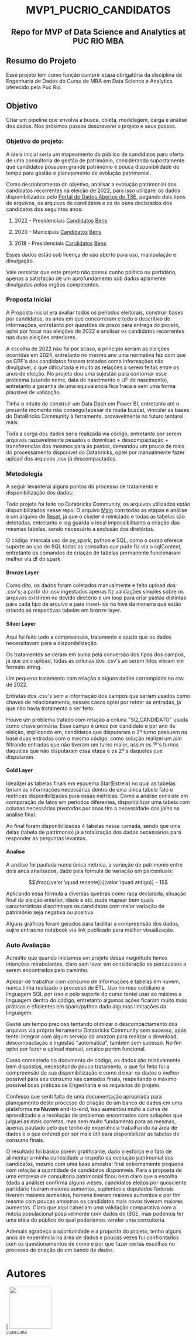 <h1 align="center"> MVP1_PUCRIO_CANDIDATOS </h1> 
<h2 align="center">Repo for MVP of Data Science and Analytics at PUC RIO MBA</h2> 


## Resumo do Projeto
Esse projeto tem como função cumprir etapa obrigatória da disciplina de Engenharia de Dados do Curso de MBA em Data Science e Analytics oferecido pela Puc Rio.

## Objetivo
Criar um pipeline que envolva a busca, coleta, modelagem, carga e análise dos dados.
Nos próximos passos descreverei o projeto e seus passos.

### Objetivo do projeto:
A ideia inicial seria um mapeamento do público de candidatos para oferta de uma consultoria de gestão de patrimônio, considerando supostamente que candidatos possuem grande patrimônio e pouca disponibilidade de tempo para gestão e planejamento de evolução patrimonial.

Como desdobramento do objetivo, analisar a evolução patrimonial dos candidatos recorrentes na eleição de 2022, para isso utilizarei os dados disponibilizados pelo [Portal de Dados Abertos do TSE](https://dadosabertos.tse.jus.br/), pegando dois tipos de arquivos, os arquivos de candidatos e os de bens declarados dos candidatos dos seguintes anos:
1. 2022 - Presidenciais [Candidatos](https://dadosabertos.tse.jus.br/dataset/candidatos-2022/resource/435145fd-bc9d-446a-ac9d-273f585a0bb9) [Bens](https://dadosabertos.tse.jus.br/dataset/candidatos-2022/resource/fac824ef-8519-4c75-b634-378e6fcc717f)

2. 2020 - Municipais [Candidatos](https://dadosabertos.tse.jus.br/dataset/candidatos-2020-subtemas/resource/8187b1aa-5026-4908-a15a-0bf777ee6701) [Bens](https://dadosabertos.tse.jus.br/dataset/candidatos-2020-subtemas/resource/4b5e016e-feed-4ff6-bf86-78217927709a)

3. 2018 - Presidenciais [Candidatos](https://dadosabertos.tse.jus.br/dataset/candidatos-2018/resource/d9cb832e-fa52-4b62-8ee3-8d68d5620116) [Bens](https://dadosabertos.tse.jus.br/dataset/candidatos-2018/resource/84475557-764f-4457-9277-92b58fbb5f80)

Esses dados estão sob licença de uso aberto para uso, manipulação e divulgação.

Vale ressaltar que este projeto não possui cunho político ou partidário, apenas a satisfação de um aprofundamento sob dados aplamente divulgados pelos orgãos competentes.



### Proposta Inicial
A Proposta inicial era avaliar todos os períodos eleitorais, construir bases por candidatos, os anos em que concorreram e todo o descritivo de informações, entretanto por questões de prazo para entrega do projeto, optei por focar nas eleições de 2022 e analisar os candidatos recorrentes nas duas eleições anteriores.<br>

A escolha de 2022 não foi por acaso, a princípio seriam as eleições ocorridas em 2024, entretanto no mesmo ano uma normativa fez com que os CPF's dos candidatos fossem tratados como informações não divulgável, o que dificultaria e muito as relações a serem feitas entre os anos de eleição. No projeto dou uma sujestão para contornar esse problema (usando nome, data de nascimento e UF de nascimento), entretanto a garantia de uma equivalencia fica fraca e sem uma forma plausível de validação.<br>

Tinha o intuito de construir um Data Dash em Power BI, entretanto até o presente momento não consegui(apesar de muita busca), vincular as bases do DataBricks Community à ferramenta, provavelmente no futuro tentarei mais.<br>

Toda a carga dos dados seria realizada via código, entretanto por serem arquivos razoavelmente pesados o download + descompactação + transferencias dos mesmos para as pastas, demandou um pouco de mais do processamento disponível do Databricks, optei por manualmente fazer upload dos arquivos .csv já descompactados.

### Metodologia
A seguir levanterai alguns pontos do processo de tratamento e disponibilização dos dados:

Todo projeto foi feito no Databricks Community, os arquivos utilizados estão disponibilizados nesse repo.
O arquivo [Main](https://databricks-prod-cloudfront.cloud.databricks.com/public/4027ec902e239c93eaaa8714f173bcfc/3522802840626448/980842473257537/2192005160190208/latest.html) com todas as etapas e análise e um arquivo de [Reset](https://databricks-prod-cloudfront.cloud.databricks.com/public/4027ec902e239c93eaaa8714f173bcfc/3522802840626448/3568646841543170/2192005160190208/latest.html), já que o cluster é reiniciado e todas as tabelas são deletadas, entretanto o log guarda o local impossibilitanto a criação das mesmas tabelas, sendo necessário a exclusão dos diretórios.

O código intercala uso de py_spark, python e SQL, como o curso oferece suporte ao uso de SQL todas as consultas que pude fiz via o sqlContext, entretanto os comandos de criação de tabelas permanente funcionaram melhor via df do spark.

#### Bronze Layer
Como dito, os dados foram coletados manualmente e feito upload dos .csv's; a partir do .csv ingestados apenas fiz validações simples sobre os arquivos existirem no devido diretório e um loop para criar pastas distintas para cada tipo de arquivo e para inserí-los no hive da maneira que estão criando as respectivas tabelas em bronze layer.

#### Silver Layer
Aqui foi feito todo a compreensão, tratamento e ajuste que os dados necessitavam para a disponibilização.

Os tratamentos se deram em suma pela conversão dos tipos dos campos, já que pelo upload, todas as colunas dos .csv's ao serem lidos vieram em formato string.

Um pequeno tratamento com relação a alguns dados corrompidos no csv de 2022.

Entratas dos .csv's sem a informação dos campos que seriam usados como chaves de relacionamento, nesses casos optei por retirar as entradas, já que não havia tratamento a ser feito.

Houve um problema tratado com relação a coluna "SQ_CANDIDATO" usada como chave primária. Esse campo é único por candidato e por ano de eleição, implicando em, candidatos que disputaram o 2º turno possuem na base duas entradas com o mesmo código, como solução realizei um _join_  filtrando entradas que não tiveram um turno maior, assim os 1º's turnos daqueles que não disputaram essa etapa e os 2º's daqueles que disputaram.

#### Gold Layer
Idealizei as tabelas finais em esquema Star(Estrela) no qual as tabelas teriam as informações necessárias dentro de uma única tabela fato e métricas disponibilizadas para essas métricas.
Como a análise consiste em comparação de fatos em períodos diferentes, disponibilizar uma tabela com colunas necessárias _pivotadas_ por anos tira a necessidade dos _joins_ na análise final.

Ao final foram disponibilizadas 4 tabelas nessa camada, sendo que uma delas (tabela de patrimonio) já a totalização dos dados necessários para responder as perguntas levantas.

#### Análise
A análise foi pautada numa única métrica, a variação de patrimonio entre dois anos analisados, dado pela formula de variação em percentuais: 


```math
\frac{(valor \quad recente)}{(valor \quad antigo)} - 1
```

Aplicando essa fórmula a diversas quebras como raça declarada, situação final da eleição anterior, idade e etc. pude mapear bem quais características discriminam os candidatos com maior variação de patrimônio seja negativa ou positiva.

Alguns gráficos foram gerados para facilitar a compreensão dos dados, sujiro entras no notebook via link publicado para melhor visualização.


### Auto Avaliação
Acredito que quando iniciamos um projeto dessa magnitude temos intenções mirabolantes, claro sem levar em consideração os percaussos a serem encontrados pelo caminho.

Apesar de trabalhar com consumo de informações e tabelas em nuvem, nunca tinha realizado o processo de ETL. Uso no meu cotidiano a linguagem SQL por isso e pelo suporte do curso tentei usar ao máximo a linguagem dentro do código, entretanto algumas ações ficaram muito mais práticas e eficientes em spark/python dada algumas limitações da linguagem.

Gastei um tempo precioso tentando otimizar o descompactamento dos arquivos via própria ferramenta Databricks Community sem sucesso, após tentei integrar com algum serviço da amazon para realizar o download, descompactação e ingestão "automática", também sem sucesso. No fim optei por fazer o upload manual, arcaico porém funcional.

Como comentado no documento de código, os dados são relativamente bem dispostos, necessitando pouco tratamento, o que foi feito foi a compreensão de sua disponibilização e como deixar os dados o melhor possível para seu consumo nas camadas finais, respeitando o máximo possível boas práticas de Engenharia e os requisitos do projeto.

Confesso que senti falta de uma documentação apropriada para planejamento deste processo de criação de um banco de dados em uma plataforma **na Nuvem** end-to-end, isso aumentou muito a curva de aprendizado e a resolução de problemas encontrados com soluções que julguei as mais corretas, mas sem muito fundamento para as mesmas, apenas pautado pelo que tenho de experiência trabalhando na área de dados e o que entendi por ser mais útil para disponibilizar as tabelas de consumo finais.

O resultado foi básico porém gratificante, dado o esforço e o fato de alimentar a minha curiosidade a respeito da evolução patrimonial dos candidatos, mesmo com uma base amostral final extremamente pequena com relação a quantidade de candidatos disponíveis. Para a proposta de uma empresa de consultoria patrimonial ficou bem claro que a escolha (dada a análise) confirma alguns viéses, candidatos eleitos por quosciente partidário tiveram maiores aumentos, suplentes e deputados federais tiveram maiores aumentos, homens tiveram maiores aumentos e por fim mesmo com poucas amostras os candidatos mais novos tiveram maiores aumentos. Claro que aqui caberiam uma validação comparativa com a média populacional possivelmente com dados do IBGE, mas podemos ter uma idéia do público do qual poderíamos vender uma consultoria. 

Ademais agradeço a oportunidade e a proposta do projeto, tenho alguns anos de experiência na área de dados e poucas vezes fui confrontados com os questionamentos de como e por que fazer certas escolhas no processo de criação de um bando de dados.

# Autores
| [<img src="https://avatars.githubusercontent.com/u/131409712?v=4"  width=115><br><sub>Juan Lima</sub>](https://github.com/GruveJL)



